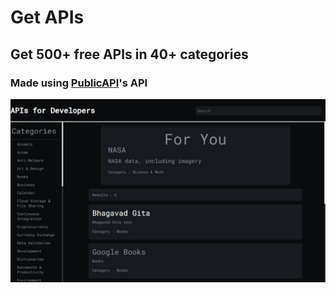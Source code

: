 # Get APIs

## Get 500+ free APIs in 40+ categories 

### Made using [PublicAPI](https://github.com/public-apis/public-apis)'s API

![aly text](https://github.com/proBhavesh/ex/blob/main/Web%20capture_20-2-2021_192734_getapi.vercel.app.jpeg?raw=true)
